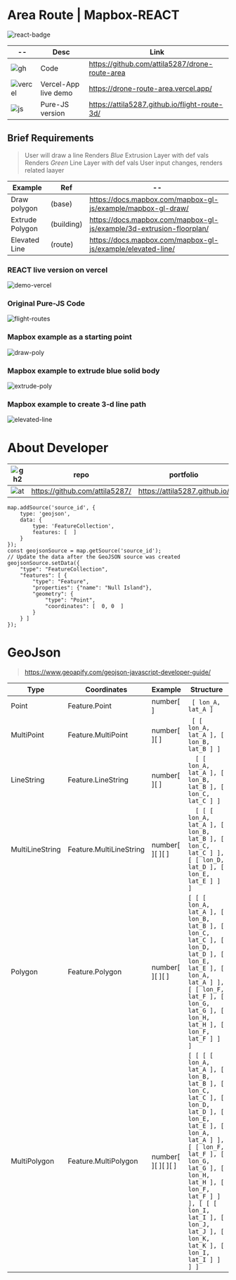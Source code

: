 # Area Route | Mapbox-REACT
![ react-badge ](https://raw.githubusercontent.com/attila5287/img_readme/main/new/react_badge_96.png)

|--| Desc | Link |
|--| ----------- | ----------- |
|![ gh ][ 1 ]|Code  | https://github.com/attila5287/drone-route-area |
|![ vercel ][ 2 ]|Vercel-App live demo| https://drone-route-area.vercel.app/ |
|![ js ][ 3 ]|Pure-JS version  | https://attila5287.github.io/flight-route-3d/ |

[ 1 ]:https://raw.githubusercontent.com/attila5287/img_readme/refs/heads/main/all/ghub.png
[ 2 ]: https://raw.githubusercontent.com/attila5287/img_readme/refs/heads/main/png64px/9035134_logo_vercel_icon.png
[ 3 ]: https://raw.githubusercontent.com/attila5287/img_readme/refs/heads/main/all/js.png


## Brief Requirements
> User will draw a line
> Renders *Blue*  Extrusion Layer with def vals
> Renders *Green* Line Layer with def vals
> User input changes, renders related laayer

|Example|Ref|--|
|--|--|--|
|Draw polygon   | (base)    |https://docs.mapbox.com/mapbox-gl-js/example/mapbox-gl-draw/|
|Extrude Polygon| (building)|https://docs.mapbox.com/mapbox-gl-js/example/3d-extrusion-floorplan/|
|Elevated Line  | (route)   |https://docs.mapbox.com/mapbox-gl-js/example/elevated-line/|

### REACT live version on vercel
![ demo-vercel ](/assets/images/demo-vercel/image.png)
### Original Pure-JS Code
![ flight-routes ](./public/images/flight-routes/image.jpg)
### Mapbox example as a starting point
![ draw-poly ](./public/images/draw-poly/image.png)
### Mapbox example to extrude blue solid body
![ extrude-poly ](./public/images/extrude-poly/image.png)
### Mapbox example to create 3-d line path
![ elevated-line ](./public/images/elevated-line/image.png)



# About Developer

|![ gh2 ] |repo | portfolio |
|--|--|--|
|![ at ] | https://github.com/attila5287/|https://attila5287.github.io/ ||



[ gh2 ]: https://raw.githubusercontent.com/attila5287/img_readme/refs/heads/main/all/gh.png
[ at ]: https://raw.githubusercontent.com/attila5287/img_readme/refs/heads/main/all/dev.jpg



```JS
map.addSource('source_id', {
    type: 'geojson',
    data: {
        type: 'FeatureCollection',
        features: [  ]
    }
});
const geojsonSource = map.getSource('source_id');
// Update the data after the GeoJSON source was created
geojsonSource.setData({
    "type": "FeatureCollection",
    "features": [ {
        "type": "Feature",
        "properties": {"name": "Null Island"},
        "geometry": {
            "type": "Point",
            "coordinates": [  0, 0  ]
        }
    } ]
});
```

# GeoJson

> https://www.geoapify.com/geojson-javascript-developer-guide/


|Type	|	Coordinates	|Example | Structure	|
|--|--|--|--	|
|Point	 | Feature.Point | number[  ]	|` [ lon_A, lat_A ]` |
|MultiPoint	| Feature.MultiPoint |number[  ][  ]	|` 	[ [ lon_A, lat_A ], [ lon_B, lat_B ] ] `|
|LineString	 | Feature.LineString | number[  ][  ]	|` 	[ [ lon_A, lat_A ], [ lon_B, lat_B ], [ lon_C, lat_C ] ]` |
|MultiLineString | Feature.MultiLineString | number[  ][  ][  ]	|` 	[ [ [ lon_A, lat_A ], [ lon_B, lat_B ], [ lon_C, lat_C ] ], [ [ lon_D, lat_D ], [ lon_E, lat_E ] ] ]` |
|Polygon	 | Feature.Polygon | number[  ][  ][  ]		| `[ [ [ lon_A, lat_A ], [ lon_B, lat_B ], [ lon_C, lat_C ], [ lon_D, lat_D ], [ lon_E, lat_E ], [ lon_A, lat_A ] ],[ [ lon_F, lat_F ], [ lon_G, lat_G ], [ lon_H, lat_H ], [ lon_F, lat_F ] ] ]` |
| MultiPolygon	 |  Feature.MultiPolygon | number[  ][  ][  ][  ]		| `[ [ [ [ lon_A, lat_A ], [ lon_B, lat_B ], [ lon_C, lat_C ], [ lon_D, lat_D ], [ lon_E, lat_E ], [ lon_A, lat_A ] ],[ [ lon_F, lat_F ], [ lon_G, lat_G ], [ lon_H, lat_H ], [ lon_F, lat_F ] ] ], [ [ [ lon_I, lat_I ], [ lon_J, lat_J ], [ lon_K, lat_K ], [ lon_I, lat_I ] ] ] ]` |